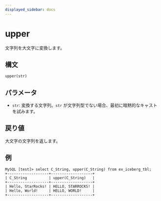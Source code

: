 ```yaml
---
displayed_sidebar: docs
---
```


# upper

文字列を大文字に変換します。

## 構文

```haskell
upper(str)
```

## パラメータ

- `str`: 変換する文字列。`str` が文字列型でない場合、最初に暗黙的なキャストを試みます。

## 戻り値

大文字の文字列を返します。

## 例

```plaintext
MySQL [test]> select C_String, upper(C_String) from ex_iceberg_tbl;
+-------------------+-------------------+
| C_String          | upper(C_String)   |
+-------------------+-------------------+
| Hello, StarRocks! | HELLO, STARROCKS! |
| Hello, World!     | HELLO, WORLD!     |
+-------------------+-------------------+
```